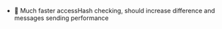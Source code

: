 * :rocket: Much faster accessHash checking, should increase difference and messages sending performance